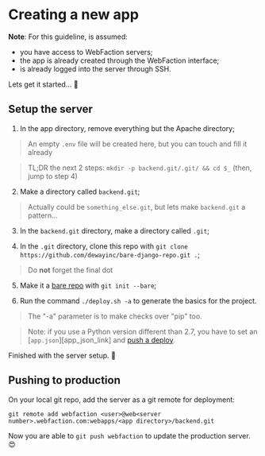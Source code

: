 # Creating a new app

**Note**: For this guideline, is assumed:
- you have access to WebFaction servers;
- the app is already created through the WebFaction interface;
- is already logged into the server through SSH.

Lets get it started... :slightly_smiling_face:

## Setup the server

1. In the app directory, remove everything but the Apache directory;

> An empty `.env` file will be created here, but you can touch and fill it already

> TL;DR the next 2 steps: `mkdir -p backend.git/.git/ && cd $_` (then, jump to step 4)

2. Make a directory called `backend.git`;

> Actually could be `something_else.git`, but lets make `backend.git` a pattern...

3. In the `backend.git` directory, make a directory called `.git`;

4. In the `.git` directory, clone this repo with `git clone https://github.com/dewayinc/bare-django-repo.git .`;

> Do **not** forget the final dot

5. Make it a [bare repo][bare_repo_link] with `git init --bare`;

6. Run the command `./deploy.sh -a` to generate the basics for the project.

> The "-a" parameter is to make checks over "pip" too.

> Note: if you use a Python version different than 2.7, you have to set an [`app.json`][app_json_link] and [push a deploy](#pushing-to-production).

Finished with the server setup. :tada:

## Pushing to production

On your local git repo, add the server as a git remote for deployment:

`git remote add webfaction <user>@web<server number>.webfaction.com:webapps/<app directory>/backend.git`

Now you are able to `git push webfaction` to update the production server. :heart_eyes:

[bare_repo_link]: https://git-scm.com/book/it/v2/Git-on-the-Server-Getting-Git-on-a-Server
